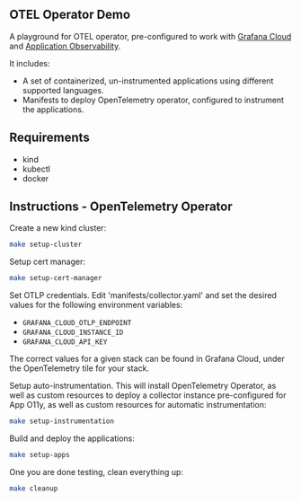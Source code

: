 OTEL Operator Demo
-----------------------

A playground for OTEL operator, pre-configured to work with [Grafana Cloud](https://grafana.com/products/cloud/) and [Application Observability](https://grafana.com/products/cloud/application-observability/).

It includes:

- A set of containerized, un-instrumented applications using different supported languages.
- Manifests to deploy OpenTelemetry operator, configured to instrument the applications.

## Requirements

- kind
- kubectl
- docker

## Instructions - OpenTelemetry Operator

Create a new kind cluster:

```bash
make setup-cluster
```

Setup cert manager:

```bash
make setup-cert-manager
```

Set OTLP credentials. Edit 'manifests/collector.yaml' and set the desired values for the following environment variables:

- `GRAFANA_CLOUD_OTLP_ENDPOINT`
- `GRAFANA_CLOUD_INSTANCE_ID`
- `GRAFANA_CLOUD_API_KEY`

The correct values for a given stack can be found in Grafana Cloud, under the OpenTelemetry tile for your stack.

Setup auto-instrumentation. This will install OpenTelemetry Operator, as well as custom resources to deploy a collector
instance pre-configured for App O11y, as well as custom resources for automatic instrumentation:

```bash
make setup-instrumentation
```

Build and deploy the applications:

```bash
make setup-apps
```

One you are done testing, clean everything up:

```bash
make cleanup
```

